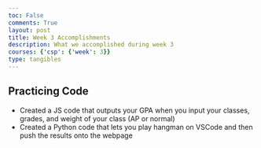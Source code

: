 ```yaml
---
toc: False
comments: True
layout: post
title: Week 3 Accomplishments
description: What we accomplished during week 3
courses: {'csp': {'week': 3}}
type: tangibles
---
```


## Practicing Code
* Created a JS code that outputs your GPA when you input your classes, grades, and weight of your class (AP or normal)
* Created a Python code that lets you play hangman on VSCode and then push the results onto the webpage